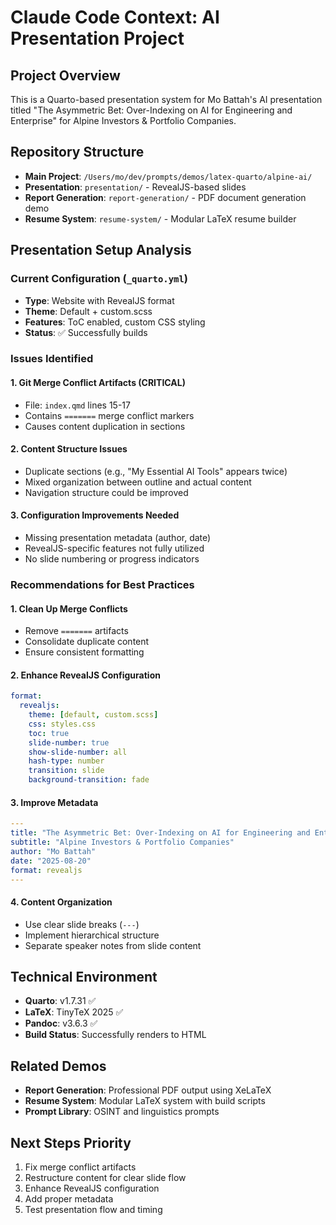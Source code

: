 # Claude Code Context: AI Presentation Project

## Project Overview
This is a Quarto-based presentation system for Mo Battah's AI presentation titled "The Asymmetric Bet: Over-Indexing on AI for Engineering and Enterprise" for Alpine Investors & Portfolio Companies.

## Repository Structure
- **Main Project**: `/Users/mo/dev/prompts/demos/latex-quarto/alpine-ai/`
- **Presentation**: `presentation/` - RevealJS-based slides
- **Report Generation**: `report-generation/` - PDF document generation demo
- **Resume System**: `resume-system/` - Modular LaTeX resume builder

## Presentation Setup Analysis

### Current Configuration (`_quarto.yml`)
- **Type**: Website with RevealJS format
- **Theme**: Default + custom.scss
- **Features**: ToC enabled, custom CSS styling
- **Status**: ✅ Successfully builds

### Issues Identified

#### 1. **Git Merge Conflict Artifacts** (CRITICAL)
- File: `index.qmd` lines 15-17
- Contains `=======` merge conflict markers
- Causes content duplication in sections

#### 2. **Content Structure Issues**
- Duplicate sections (e.g., "My Essential AI Tools" appears twice)
- Mixed organization between outline and actual content
- Navigation structure could be improved

#### 3. **Configuration Improvements Needed**
- Missing presentation metadata (author, date)
- RevealJS-specific features not fully utilized
- No slide numbering or progress indicators

### Recommendations for Best Practices

#### 1. **Clean Up Merge Conflicts**
- Remove `=======` artifacts
- Consolidate duplicate content
- Ensure consistent formatting

#### 2. **Enhance RevealJS Configuration**
```yaml
format:
  revealjs:
    theme: [default, custom.scss]
    css: styles.css
    toc: true
    slide-number: true
    show-slide-number: all
    hash-type: number
    transition: slide
    background-transition: fade
```

#### 3. **Improve Metadata**
```yaml
---
title: "The Asymmetric Bet: Over-Indexing on AI for Engineering and Enterprise"
subtitle: "Alpine Investors & Portfolio Companies"
author: "Mo Battah"
date: "2025-08-20"
format: revealjs
---
```

#### 4. **Content Organization**
- Use clear slide breaks (`---`)
- Implement hierarchical structure
- Separate speaker notes from slide content

## Technical Environment
- **Quarto**: v1.7.31 ✅
- **LaTeX**: TinyTeX 2025 ✅
- **Pandoc**: v3.6.3 ✅
- **Build Status**: Successfully renders to HTML

## Related Demos
- **Report Generation**: Professional PDF output using XeLaTeX
- **Resume System**: Modular LaTeX system with build scripts
- **Prompt Library**: OSINT and linguistics prompts

## Next Steps Priority
1. Fix merge conflict artifacts
2. Restructure content for clear slide flow
3. Enhance RevealJS configuration
4. Add proper metadata
5. Test presentation flow and timing